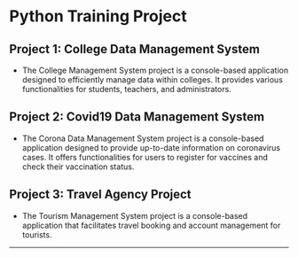 # Python Training Project

## Project 1: College Data Management System

- The College Management System project is a console-based application designed to efficiently manage data within colleges. It provides various functionalities for students, teachers, and administrators.



## Project 2: Covid19 Data Management System

- The Corona Data Management System project is a console-based application designed to provide up-to-date information on coronavirus cases. It offers functionalities for users to register for vaccines and check their vaccination status.



## Project 3: Travel Agency Project 

- The Tourism Management System project is a console-based application that facilitates travel booking and account management for tourists. 

---
